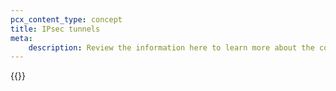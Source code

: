 ```yaml
---
pcx_content_type: concept
title: IPsec tunnels
meta:
    description: Review the information here to learn more about the configuration parameters Magic Transit uses to create an IPsec tunnel.
---
```


{{<render file="_ipsec.md" withParameters="Magic Transit;;/magic-transit/reference/anti-replay-protection/;;/magic-transit/how-to/configure-tunnels/">}}
